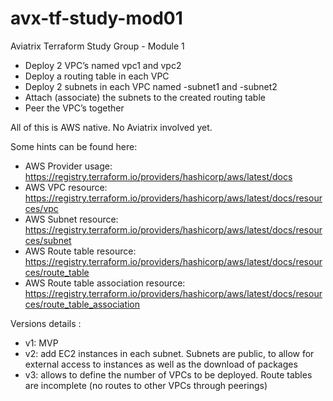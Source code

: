 # avx-tf-study-mod01
Aviatrix Terraform Study Group - Module 1

* Deploy 2 VPC’s named vpc1 and vpc2
* Deploy a routing table in each VPC
* Deploy 2 subnets in each VPC named <vpcname>-subnet1 and <vpcname>-subnet2
* Attach (associate) the subnets to the created routing table
* Peer the VPC’s together
 
All of this is AWS native. No Aviatrix involved yet.
 
Some hints can be found here:
* AWS Provider usage: https://registry.terraform.io/providers/hashicorp/aws/latest/docs
* AWS VPC resource: https://registry.terraform.io/providers/hashicorp/aws/latest/docs/resources/vpc
* AWS Subnet resource: https://registry.terraform.io/providers/hashicorp/aws/latest/docs/resources/subnet
* AWS Route table resource: https://registry.terraform.io/providers/hashicorp/aws/latest/docs/resources/route_table
* AWS Route table association resource: https://registry.terraform.io/providers/hashicorp/aws/latest/docs/resources/route_table_association

Versions details :
* v1: MVP
* v2: add EC2 instances in each subnet. Subnets are public, to allow for external access to instances as well as the download of packages
* v3: allows to define the number of VPCs to be deployed. Route tables are incomplete (no routes to other VPCs through peerings)